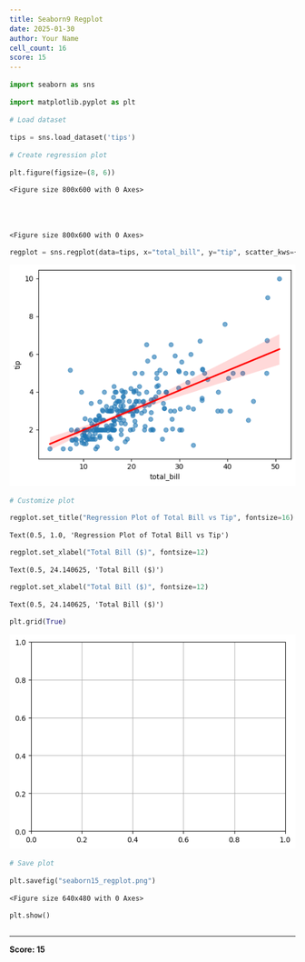 ```yaml
---
title: Seaborn9 Regplot
date: 2025-01-30
author: Your Name
cell_count: 16
score: 15
---
```


```python
import seaborn as sns
```


```python
import matplotlib.pyplot as plt
```


```python
# Load dataset
```


```python
tips = sns.load_dataset('tips')

```


```python
# Create regression plot
```


```python
plt.figure(figsize=(8, 6))
```




    <Figure size 800x600 with 0 Axes>




    <Figure size 800x600 with 0 Axes>



```python
regplot = sns.regplot(data=tips, x="total_bill", y="tip", scatter_kws={'alpha':0.6}, line_kws={'color':'red'})

```


    
![png](seaborn9_regplot_files/seaborn9_regplot_6_0.png)
    



```python
# Customize plot
```


```python
regplot.set_title("Regression Plot of Total Bill vs Tip", fontsize=16)
```




    Text(0.5, 1.0, 'Regression Plot of Total Bill vs Tip')




```python
regplot.set_xlabel("Total Bill ($)", fontsize=12)
```




    Text(0.5, 24.140625, 'Total Bill ($)')




```python
regplot.set_xlabel("Total Bill ($)", fontsize=12)
```




    Text(0.5, 24.140625, 'Total Bill ($)')




```python
plt.grid(True)
```


    
![png](seaborn9_regplot_files/seaborn9_regplot_11_0.png)
    



```python
# Save plot
```


```python
plt.savefig("seaborn15_regplot.png")
```


    <Figure size 640x480 with 0 Axes>



```python
plt.show()
```


```python

```


---
**Score: 15**
